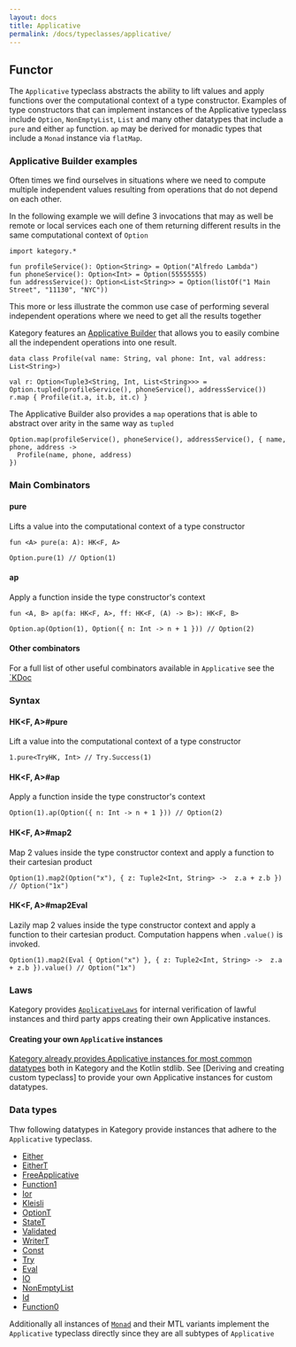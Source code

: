 ```yaml
---
layout: docs
title: Applicative
permalink: /docs/typeclasses/applicative/
---
```


## Functor

The `Applicative` typeclass abstracts the ability to lift values and apply functions over the computational context of a type constructor.
Examples of type constructors that can implement instances of the Applicative typeclass include `Option`, `NonEmptyList`,
`List` and many other datatypes that include a `pure` and either `ap` function. `ap` may be derived for monadic types that include a `Monad` instance via `flatMap`.

### Applicative Builder examples

Often times we find ourselves in situations where we need to compute multiple independent values resulting from operations that do not depend on each other.

In the following example we will define 3 invocations that may as well be remote or local services each one of them returning different results in the same computational context of `Option`

```kotlin:ank
import kategory.*

fun profileService(): Option<String> = Option("Alfredo Lambda")
fun phoneService(): Option<Int> = Option(55555555)
fun addressService(): Option<List<String>> = Option(listOf("1 Main Street", "11130", "NYC"))
```

This more or less illustrate the common use case of performing several independent operations where we need to get all the results together

Kategory features an [Applicative Builder](/docs/patterns/applicativebuilder) that allows you to easily combine all the independent operations into one result.

```kotlin:ank
data class Profile(val name: String, val phone: Int, val address: List<String>)

val r: Option<Tuple3<String, Int, List<String>>> = Option.tupled(profileService(), phoneService(), addressService())
r.map { Profile(it.a, it.b, it.c) } 
```

The Applicative Builder also provides a `map` operations that is able to abstract over arity in the same way as `tupled`

```kotlin:ank
Option.map(profileService(), phoneService(), addressService(), { name, phone, address ->
  Profile(name, phone, address)
})
```

### Main Combinators

#### pure

Lifts a value into the computational context of a type constructor

`fun <A> pure(a: A): HK<F, A>`

```kotlin:ank
Option.pure(1) // Option(1)
```

#### ap

Apply a function inside the type constructor's context

`fun <A, B> ap(fa: HK<F, A>, ff: HK<F, (A) -> B>): HK<F, B>`

```kotlin:ank
Option.ap(Option(1), Option({ n: Int -> n + 1 })) // Option(2)
```

#### Other combinators

For a full list of other useful combinators available in `Applicative` see the [`KDoc](/kdocs/typeclasses/applicative)

### Syntax

#### HK<F, A>#pure

Lift a value into the computational context of a type constructor

```kotlin:ank
1.pure<TryHK, Int> // Try.Success(1)
```

#### HK<F, A>#ap

Apply a function inside the type constructor's context

```kotlin:ank
Option(1).ap(Option({ n: Int -> n + 1 })) // Option(2)
```

#### HK<F, A>#map2

Map 2 values inside the type constructor context and apply a function to their cartesian product

```kotlin:ank
Option(1).map2(Option("x"), { z: Tuple2<Int, String> ->  z.a + z.b }) // Option("1x")
```

#### HK<F, A>#map2Eval

Lazily map 2 values inside the type constructor context and apply a function to their cartesian product.
Computation happens when `.value()` is invoked.

```kotlin:ank
Option(1).map2(Eval { Option("x") }, { z: Tuple2<Int, String> ->  z.a + z.b }).value() // Option("1x")
```


### Laws

Kategory provides [`ApplicativeLaws`](/docs/typeclasses/laws#applicativelaws) for internal verification of lawful instances and third party apps creating their own Applicative instances.

#### Creating your own `Applicative` instances

[Kategory already provides Applicative instances for most common datatypes](#datatypes) both in Kategory and the Kotlin stdlib. 
See [Deriving and creating custom typeclass] to provide your own Applicative instances for custom datatypes.

### Data types

Thw following datatypes in Kategory provide instances that adhere to the `Applicative` typeclass.

- [Either](/docs/datatypes/either)
- [EitherT](/docs/datatypes/eitherT)
- [FreeApplicative](/docs/datatypes/FreeApplicative)
- [Function1](/docs/datatypes/Function1)
- [Ior](/docs/datatypes/Ior)
- [Kleisli](/docs/datatypes/Kleisli)
- [OptionT](/docs/datatypes/OptionT)
- [StateT](/docs/datatypes/StateT)
- [Validated](/docs/datatypes/Validated)
- [WriterT](/docs/datatypes/WriterT)
- [Const](/docs/datatypes/Const)
- [Try](/docs/datatypes/Try)
- [Eval](/docs/datatypes/Eval)
- [IO](/docs/datatypes/IO)
- [NonEmptyList](/docs/datatypes/NonEmptyList)
- [Id](/docs/datatypes/Id)
- [Function0](/docs/datatypes/Function0)

Additionally all instances of [`Monad`](/docs/typeclasses/monad) and their MTL variants implement the `Applicative` typeclass directly
since they are all subtypes of `Applicative`